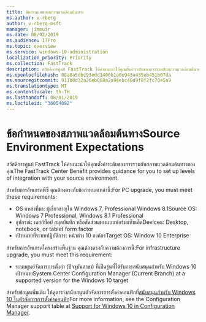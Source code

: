 ```yaml
---
title: ข้อกำหนดของสภาพแวดล้อมต้นทาง
ms.author: v-rberg
author: v-rberg-msft
manager: jimmuir
ms.date: 08/02/2019
ms.audience: ITPro
ms.topic: overview
ms.service: windows-10-administration
localization_priority: Priority
ms.collection: FastTrack
description: สวัสดิการศูนย์ FastTrack ให้คำแนะนำให้คุณตั้งค่าระดับของการรวมกับสภาพแวดล้อมต้นทางสำหรับการปรับใช้ Windows 10
ms.openlocfilehash: 08a8a5dbc93edd1406b1a0e943a435eb451b07da
ms.sourcegitcommit: 911b0d32a26eb068a2a94ebc48d9f8f2fc70e5a9
ms.translationtype: MT
ms.contentlocale: th-TH
ms.lasthandoff: 08/01/2019
ms.locfileid: "36054092"
---
```

# <a name="source-environment-expectations"></a><span data-ttu-id="1ee79-103">ข้อกำหนดของสภาพแวดล้อมต้นทาง</span><span class="sxs-lookup"><span data-stu-id="1ee79-103">Source Environment Expectations</span></span>

<span data-ttu-id="1ee79-104">สวัสดิการศูนย์ FastTrack ให้คำแนะนำให้คุณตั้งค่าระดับของการรวมกับสภาพแวดล้อมต้นทางของคุณ</span><span class="sxs-lookup"><span data-stu-id="1ee79-104">The FastTrack Center Benefit provides guidance for you to set up levels of integration with your source environment.</span></span>
  
<span data-ttu-id="1ee79-105">สำหรับการอัพเกรดพีซี คุณต้องตรงกับข้อกำหนดเหล่านี้:</span><span class="sxs-lookup"><span data-stu-id="1ee79-105">For PC upgrade, you must meet these requirements:</span></span>

- <span data-ttu-id="1ee79-106">OS แหล่งที่มา: ผู้เชี่ยวชาญใน Windows 7, Professional Windows 8.1</span><span class="sxs-lookup"><span data-stu-id="1ee79-106">Source OS: Windows 7 Professional, Windows 8.1 Professional</span></span>
- <span data-ttu-id="1ee79-107">อุปกรณ์: เดสก์ท็อป สมุดบันทึก หรือสัดส่วนของแบบฟอร์มแท็บเล็ต</span><span class="sxs-lookup"><span data-stu-id="1ee79-107">Devices: Desktop, notebook, or tablet form factor</span></span>
- <span data-ttu-id="1ee79-108">เป้าหมายที่ระบบปฏิบัติการ: หน้าต่าง 10 องค์กร</span><span class="sxs-lookup"><span data-stu-id="1ee79-108">Target OS: Window 10 Enterprise</span></span>

<span data-ttu-id="1ee79-109">สำหรับการอัพเกรดโครงสร้างพื้นฐาน คุณต้องตรงกับความต้องการนี้:</span><span class="sxs-lookup"><span data-stu-id="1ee79-109">For infrastructure upgrade, you must meet this requirement:</span></span>   

- <span data-ttu-id="1ee79-110">ระบบศูนย์จัดการการตั้งค่า (ปัจจุบันสาขา) ที่เป็นรุ่นที่ได้รับการสนับสนุนสำหรับ Windows 10 เป้าหมาย</span><span class="sxs-lookup"><span data-stu-id="1ee79-110">System Center Configuration Manager (Current Branch) at a supported version for the Windows 10 target</span></span>

<span data-ttu-id="1ee79-111">สำหรับข้อมูลเพิ่มเติม ให้ดูตารางสนับสนุนตัวจัดการการตั้งค่าคอนฟิกที่[สนับสนุนสำหรับ Windows 10 ในตัวจัดการการตั้งค่าคอนฟิก](https://docs.microsoft.com/en-us/sccm/core/plan-design/configs/support-for-windows-10)</span><span class="sxs-lookup"><span data-stu-id="1ee79-111">For more information, see the Configuration Manager support table at [Support for Windows 10 in Configuration Manager](https://docs.microsoft.com/en-us/sccm/core/plan-design/configs/support-for-windows-10).</span></span>
  

 